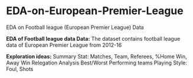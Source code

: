 # EDA-on-European-Premier-League
EDA on Football league (European Premier League) Data

**EDA of Football league data Data:** The dataset contains football league data of European Premier League from 2012-16

**Exploration ideas:** Summary Stat: Matches, Team, Referees, %Home Win, Away Win Relegation Analysis Best/Worst Performing teams Playing Style: Foul, Shots
